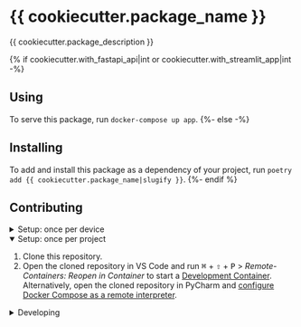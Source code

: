 # {{ cookiecutter.package_name }}

{{ cookiecutter.package_description }}

{% if cookiecutter.with_fastapi_api|int or cookiecutter.with_streamlit_app|int -%}
## Using

To serve this package, run `docker-compose up app`.
{%- else -%}
## Installing

To add and install this package as a dependency of your project, run `poetry add {{ cookiecutter.package_name|slugify }}`.
{%- endif %}

## Contributing

<details>
<summary>Setup: once per device</summary>

{% if cookiecutter.continuous_integration == "GitLab" -%}
1. [Generate an SSH key](https://docs.gitlab.com/ee/ssh/README.html#generate-an-ssh-key-pair) and [add the SSH key to your GitLab account](https://docs.gitlab.com/ee/ssh/README.html#add-an-ssh-key-to-your-gitlab-account).
1. Configure SSH to automatically load your SSH keys:
    ```sh
    cat << EOF >> ~/.ssh/config
    Host *
      AddKeysToAgent yes
      IgnoreUnknown UseKeychain
      UseKeychain yes
    EOF
    ```
{%- if cookiecutter.private_package_repository_name %}
1. [Create a personal access token](https://docs.gitlab.com/ee/user/profile/personal_access_tokens.html#create-a-personal-access-token) with the `api` scope and use it to [add your private package repository credentials to your Poetry's `auth.toml` file](https://python-poetry.org/docs/repositories/#configuring-credentials):
    ```toml
    # Linux:   ~/.config/pypoetry/auth.toml
    # macOS:   ~/Library/Application Support/pypoetry/auth.toml
    # Windows: C:\Users\%USERNAME%\AppData\Roaming\pypoetry\auth.toml
    [http-basic.{{ cookiecutter.private_package_repository_name|slugify }}]
    username = "{personal access token name}"
    password = "{personal access token}"
    ```
1. Create a `.env` file in the project directory that [Docker Compose reads](https://docs.docker.com/compose/env-file/) to pass Poetry's `auth.toml` file as a [build and run time secret](https://docs.docker.com/compose/compose-file/compose-file-v3/#secrets-configuration-reference):
    ```sh
    # Linux
    POETRY_AUTH_TOML_PATH=~/.config/pypoetry/auth.toml

    # macOS
    POETRY_AUTH_TOML_PATH=~/Library/Application Support/pypoetry/auth.toml

    # Windows
    POETRY_AUTH_TOML_PATH=$APPDATA/pypoetry/auth.toml
    ```
{%- endif %}
{%- else -%}
1. [Generate an SSH key](https://docs.github.com/en/authentication/connecting-to-github-with-ssh/generating-a-new-ssh-key-and-adding-it-to-the-ssh-agent#generating-a-new-ssh-key) and [add the SSH key to your GitHub account](https://docs.github.com/en/authentication/connecting-to-github-with-ssh/adding-a-new-ssh-key-to-your-github-account).
1. Configure SSH to automatically load your SSH keys:
    ```sh
    cat << EOF >> ~/.ssh/config
    Host *
      AddKeysToAgent yes
      IgnoreUnknown UseKeychain
      UseKeychain yes
    EOF
    ```
{%- if cookiecutter.private_package_repository_name %}
1. [Add your private package repository credentials to your Poetry's `auth.toml` file](https://python-poetry.org/docs/repositories/#configuring-credentials):
    ```toml
    # Linux:   ~/.config/pypoetry/auth.toml
    # macOS:   ~/Library/Application Support/pypoetry/auth.toml
    # Windows: C:\Users\%USERNAME%\AppData\Roaming\pypoetry\auth.toml
    [http-basic.{{ cookiecutter.private_package_repository_name|slugify }}]
    username = "{username}"
    password = "{password}"
    ```
1. Create a `.env` file in the project directory that [Docker Compose reads](https://docs.docker.com/compose/env-file/) to pass Poetry's `auth.toml` file as a [build and run time secret](https://docs.docker.com/compose/compose-file/compose-file-v3/#secrets-configuration-reference):
    ```sh
    # Linux
    POETRY_AUTH_TOML_PATH=~/.config/pypoetry/auth.toml

    # macOS
    POETRY_AUTH_TOML_PATH=~/Library/Application Support/pypoetry/auth.toml

    # Windows
    POETRY_AUTH_TOML_PATH=$APPDATA/pypoetry/auth.toml
    ```
{%- endif %}
{%- endif %}
1. [Install Docker Desktop](https://www.docker.com/get-started). If you are using Linux, you must [configure Docker and Docker Compose to use the BuildKit build system](https://pythonspeed.com/articles/docker-buildkit/). On macOS and Windows, BuildKit is enabled by default in Docker Desktop.
1. [Install VS Code](https://code.visualstudio.com/) and [VS Code's Remote-Containers extension](https://marketplace.visualstudio.com/items?itemName=ms-vscode-remote.remote-containers). Alternatively, install [PyCharm](https://www.jetbrains.com/pycharm/download/).
1. _Optional:_ [Install FiraCode Nerd Font](https://www.nerdfonts.com/font-downloads) with `brew tap homebrew/cask-fonts && brew install --cask font-fira-code-nerd-font` and [configure VS Code](https://github.com/tonsky/FiraCode/wiki/VS-Code-Instructions) or [configure PyCharm](https://github.com/tonsky/FiraCode/wiki/Intellij-products-instructions) to use `'FiraCode Nerd Font'`.

</details>

<details open>
<summary>Setup: once per project</summary>

1. Clone this repository.
2. Open the cloned repository in VS Code and run <kbd>⌘</kbd> + <kbd>⇧</kbd> + <kbd>P</kbd> > _Remote-Containers: Reopen in Container_ to start a [Development Container](https://code.visualstudio.com/docs/remote/containers). Alternatively, open the cloned repository in PyCharm and [configure Docker Compose as a remote interpreter](https://www.jetbrains.com/help/pycharm/using-docker-compose-as-a-remote-interpreter.html#docker-compose-remote).

</details>

<details>
<summary>Developing</summary>

- This project follows the [Conventional Commits](https://www.conventionalcommits.org/) standard to automate [Semantic Versioning](https://semver.org/) and [Keep A Changelog](https://keepachangelog.com/) with [Commitizen](https://github.com/commitizen-tools/commitizen).
- Run `poe` from within the development environment to print a list of [Poe the Poet](https://github.com/nat-n/poethepoet) tasks available to run on this project.
- Run `poetry add {package}` from within the development environment to install a run time dependency and add it to `pyproject.toml` and `poetry.lock`. Add `--group dev` if you only need the package for local development, or `--group test` if you only need the package for linting or testing.
- Run `poetry remove {package}` from within the development environment to uninstall a run time dependency and remove it from `pyproject.toml` and `poetry.lock`.
- Run `poetry update` from within the development environment to upgrade all dependencies to the latest versions allowed by `pyproject.toml`.
- Run `cz bump` to bump the package's version, update the `CHANGELOG.md`, and create a git tag.

</details>
